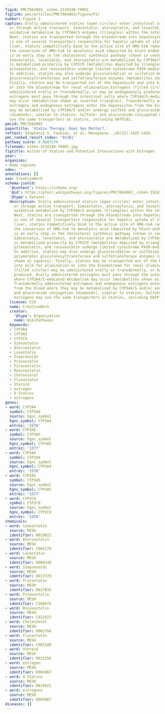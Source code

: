 ```yaml
---
figid: PMC7664983__nihms-1534340-f0001
figlink: pmc/articles/PMC7664983/figure/F1/
number: Figure 1
caption: Orally administered statins (open circles) enter intestinal cells passively
  or through active transport. Simvastatin, atorvastatin, and lovastatin may undergo
  oxidative metabolism by CYP3A4/5 enzymes (triangles) within the intestinal cell.
  Next, statins are transported through the bloodstream into hepatocytes. OATP1B1
  is one of several transporters responsible for hepatic uptake of statins. In the
  liver, statins competitively bind to the active site of HMG-CoA reductase, inhibiting
  the conversion of HMG-CoA to mevalonic acid (depicted by blunt-ended arrow), which
  is an early step in the cholesterol synthesis pathway (shown in center of hepatocyte).
  Simvastatin, lovastatin, and atorvastatin are metabolized by CYP3A4/5, while fluvastatin
  is metabolized primarily by CYP2C9 (metabolites depicted by triangles). Pravastatin,
  pitavastatin, and rosuvastatin undergo limited cytochrome P450-mediated metabolism.
  In addition, statins may also undergo glucuronidation or sulfation mediated by polymorphic
  glucuronosyltransferase and sulfotransferase enzymes (metabolites shown as squares).
  Finally, statins may be transported out of the hepatocyte and into bile for elimination
  or into the bloodstream for renal elimination.Estrogens (filled circles) may be
  administered orally or transdermally, or may be endogenously produced. Orally administered
  estrogens must pass through the intestinal cells where CYP3A4/5-mediated metabolism
  may occur (metabolites shown as inverted triangles). Transdermally administered
  estrogens and endogenous estrogens enter the hepatocytes from the blood where they
  may be metabolized by CYP3A4/5 and/or undergo sulfate and glucuronide conjugation
  (diamonds), similar to statins. Sulfate- and glucuronide-conjugated estrogens may
  use the same transporters as statins, including OATP1B1.
pmcid: PMC7664983
papertitle: 'Statin Therapy: Does Sex Matter?.'
reftext: Stephanie S. Faubion, et al. Menopause. ;26(12):1425-1435.
pmc_ranked_result_index: '91361'
pathway_score: 0.9607174
filename: nihms-1534340-f0001.jpg
figtitle: Action of Statins and Potential Interactions with Estrogen
year: ''
organisms:
- Homo sapiens
ndex: ''
annotations: []
seo: CreativeWork
schema-jsonld:
  '@context': https://schema.org/
  '@id': https://pfocr.wikipathways.org/figures/PMC7664983__nihms-1534340-f0001.html
  '@type': Dataset
  description: Orally administered statins (open circles) enter intestinal cells passively
    or through active transport. Simvastatin, atorvastatin, and lovastatin may undergo
    oxidative metabolism by CYP3A4/5 enzymes (triangles) within the intestinal cell.
    Next, statins are transported through the bloodstream into hepatocytes. OATP1B1
    is one of several transporters responsible for hepatic uptake of statins. In the
    liver, statins competitively bind to the active site of HMG-CoA reductase, inhibiting
    the conversion of HMG-CoA to mevalonic acid (depicted by blunt-ended arrow), which
    is an early step in the cholesterol synthesis pathway (shown in center of hepatocyte).
    Simvastatin, lovastatin, and atorvastatin are metabolized by CYP3A4/5, while fluvastatin
    is metabolized primarily by CYP2C9 (metabolites depicted by triangles). Pravastatin,
    pitavastatin, and rosuvastatin undergo limited cytochrome P450-mediated metabolism.
    In addition, statins may also undergo glucuronidation or sulfation mediated by
    polymorphic glucuronosyltransferase and sulfotransferase enzymes (metabolites
    shown as squares). Finally, statins may be transported out of the hepatocyte and
    into bile for elimination or into the bloodstream for renal elimination.Estrogens
    (filled circles) may be administered orally or transdermally, or may be endogenously
    produced. Orally administered estrogens must pass through the intestinal cells
    where CYP3A4/5-mediated metabolism may occur (metabolites shown as inverted triangles).
    Transdermally administered estrogens and endogenous estrogens enter the hepatocytes
    from the blood where they may be metabolized by CYP3A4/5 and/or undergo sulfate
    and glucuronide conjugation (diamonds), similar to statins. Sulfate- and glucuronide-conjugated
    estrogens may use the same transporters as statins, including OATP1B1.
  license: CC0
  name: CreativeWork
  creator:
    '@type': Organization
    name: WikiPathways
  keywords:
  - CYP3A4
  - CYP3A5
  - CYP2C9
  - Simvastatin
  - Atorvastatin
  - Lovastatin
  - Isoprenoids
  - Pravastatin
  - Pitavastatin
  - Rosuvastatin
  - Cholesterol
  - Fluvastatin
  - Steroid
  - estrogen
  - O Statins
  - estrogens
genes:
- word: CYP3A4
  symbol: CYP3A4
  source: hgnc_symbol
  hgnc_symbol: CYP3A4
  entrez: '1576'
- word: CYP3A5
  symbol: CYP3A5
  source: hgnc_symbol
  hgnc_symbol: CYP3A5
  entrez: '1577'
- word: CYP3A4
  symbol: CYP3A4
  source: hgnc_symbol
  hgnc_symbol: CYP3A4
  entrez: '1576'
- word: CYP3A5
  symbol: CYP3A5
  source: hgnc_symbol
  hgnc_symbol: CYP3A5
  entrez: '1577'
- word: CYP2C9
  symbol: CYP2C9
  source: hgnc_symbol
  hgnc_symbol: CYP2C9
  entrez: '1559'
chemicals:
- word: Simvastatin
  source: MESH
  identifier: D019821
- word: Atorvastatin
  source: MESH
  identifier: C065179
- word: Lovastatin
  source: MESH
  identifier: D008148
- word: Isoprenoids
  source: MESH
  identifier: D013729
- word: Pravastatin
  source: MESH
  identifier: D017035
- word: Pitavastatin
  source: MESH
  identifier: C108475
- word: Rosuvastatin
  source: MESH
  identifier: C422923
- word: Cholesterol
  source: MESH
  identifier: D002784
- word: Fluvastatin
  source: MESH
  identifier: C065180
- word: Steroid
  source: MESH
  identifier: D013256
- word: estrogen
  source: MESH
  identifier: D004967
- word: O Statins
  source: MESH
  identifier: D019821
- word: estrogens
  source: MESH
  identifier: D004967
diseases: []
---
```

